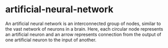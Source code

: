 # artificial-neural-network
An artificial neural network is an interconnected group of nodes, similar to the vast network of neurons in a brain. Here, each circular node represents an artificial neuron and an arrow represents connection from the output of one artificial neuron to the input of another.

